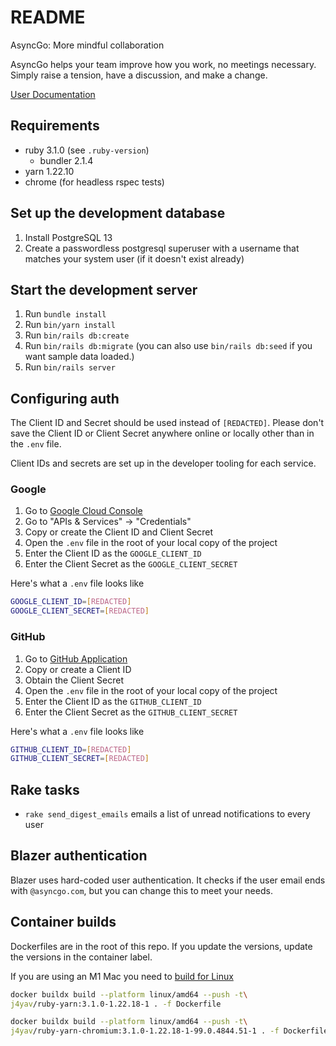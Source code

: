 # README

AsyncGo: More mindful collaboration

AsyncGo helps your team improve how you work, no meetings necessary.
Simply raise a tension, have a discussion, and make a change.

[User Documentation](./docs/index.md)

## Requirements

- ruby 3.1.0 (see `.ruby-version`)
  - bundler 2.1.4
- yarn 1.22.10
- chrome (for headless rspec tests)

## Set up the development database

1. Install PostgreSQL 13
1. Create a passwordless postgresql superuser with a username that matches your
   system user (if it doesn't exist already)

## Start the development server

1. Run `bundle install`
1. Run `bin/yarn install`
1. Run `bin/rails db:create`
1. Run `bin/rails db:migrate` (you can also use `bin/rails db:seed` if you want
   sample data loaded.)
1. Run `bin/rails server`

## Configuring auth

The Client ID and Secret should be used instead of `[REDACTED]`. Please don't
save the Client ID or Client Secret anywhere online or locally other than in the
`.env` file.

Client IDs and secrets are set up in the developer tooling for each service.

### Google

1. Go to [Google Cloud Console](https://console.cloud.google.com/)
2. Go to "APIs & Services" -> "Credentials"
3. Copy or create the Client ID and Client Secret
4. Open the `.env` file in the root of your local copy of the project
5. Enter the Client ID as the `GOOGLE_CLIENT_ID`
6. Enter the Client Secret as the `GOOGLE_CLIENT_SECRET`

Here's what a `.env` file looks like

```bash
GOOGLE_CLIENT_ID=[REDACTED]
GOOGLE_CLIENT_SECRET=[REDACTED]
```

### GitHub

1. Go to
   [GitHub Application](https://github.com/organizations/async-go/settings/applications)
2. Copy or create a Client ID
3. Obtain the Client Secret
4. Open the `.env` file in the root of your local copy of the project
5. Enter the Client ID as the `GITHUB_CLIENT_ID`
6. Enter the Client Secret as the `GITHUB_CLIENT_SECRET`

Here's what a `.env` file looks like

```bash
GITHUB_CLIENT_ID=[REDACTED]
GITHUB_CLIENT_SECRET=[REDACTED]
```

## Rake tasks

- `rake send_digest_emails` emails a list of unread notifications to every user

## Blazer authentication

Blazer uses hard-coded user authentication. It checks if the user email ends
with `@asyncgo.com`, but you can change this to meet your needs.

## Container builds

Dockerfiles are in the root of this repo. If you update the versions, update the
versions in the container label.

If you are using an M1 Mac you need to
[build for Linux](https://blog.jaimyn.dev/how-to-build-multi-architecture-docker-images-on-an-m1-mac/)

```bash
docker buildx build --platform linux/amd64 --push -t\
j4yav/ruby-yarn:3.1.0-1.22.18-1 . -f Dockerfile
```

```bash
docker buildx build --platform linux/amd64 --push -t\
j4yav/ruby-yarn-chromium:3.1.0-1.22.18-1-99.0.4844.51-1 . -f Dockerfile.system
```
